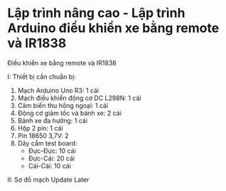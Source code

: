 # Lập trình nâng cao - Lập trình Arduino điều khiển xe bằng remote và IR1838
Điều khiển xe bằng remote và IR1838

I: Thiết bị cần chuẩn bị:

1. Mạch Arduino Uno R3: 1 cái
2. Mạch điều khiển động cơ DC L298N: 1 cái
3. Cảm biến thu hồng ngoại: 1 cái
4. Động cơ giảm tốc và bánh xe: 2 cái
5. Bánh xe đa hướng: 1 cái
6. Hộp 2 pin: 1 cái
7. Pin 18650 3,7V: 2 
8. Dây cắm test board:
   - Đực-Đực: 10 cái
   - Đực-Cái: 20 cái
   - Cái-Cái: 10 cái

II: Sơ đồ mạch
Update Later




